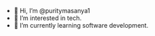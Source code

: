 - 👋 Hi, I’m @puritymasanya1
- 👀 I’m interested in tech.
- 🌱 I’m currently learning software development.

<!---
puritymasanya1/puritymasanya1 is a ✨ special ✨ repository because its `README.md` (this file) appears on your GitHub profile.
You can click the Preview link to take a look at your changes.
--->
